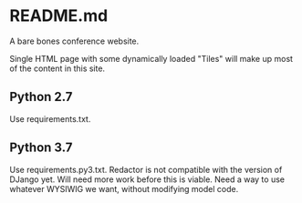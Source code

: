 # README.md

A bare bones conference website.

Single HTML page with some dynamically loaded "Tiles" will make up most of the content in this site. 

## Python 2.7
Use requirements.txt.  

## Python 3.7
Use requirements.py3.txt. 
Redactor is not compatible with the version of DJango yet. Will need more work before this is viable. 
Need a way to use whatever WYSIWIG we want, without modifying model code.


